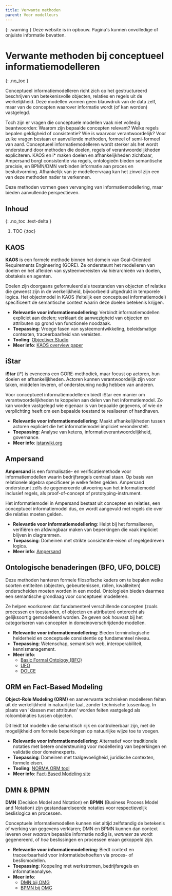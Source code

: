 ```yaml
---
title: Verwante methoden
parent: Voor modelleurs
---
```


{: .warning }
Deze website is in opbouw. Pagina's kunnen onvolledige of onjuiste informatie bevatten.

# Verwante methoden bij conceptueel informatiemodelleren
{: .no_toc }

Conceptueel informatiemodelleren richt zich op het gestructureerd beschrijven van betekenisvolle objecten, relaties en regels uit de werkelijkheid. Deze modellen vormen geen blauwdruk van de data zelf, maar van de concepten waarover informatie wordt (of kan worden) vastgelegd.

Toch zijn er vragen die conceptuele modellen vaak niet volledig beantwoorden: Waarom zijn bepaalde concepten relevant? Welke regels bepalen geldigheid of consistentie? Wie is waarvoor verantwoordelijk? Voor zulke vragen bestaan er aanvullende methoden, formeel of semi-formeel van aard. Conceptueel informatiemodelleren wordt sterker als het wordt ondersteund door methoden die doelen, regels of verantwoordelijkheden expliciteren. KAOS en i\* maken doelen en afhankelijkheden zichtbaar, Ampersand borgt consistentie via regels, ontologieën bieden semantische precisie, en BPMN/DMN verbinden informatie aan proces en besluitvorming. Afhankelijk van je modelleervraag kan het zinvol zijn een van deze methoden nader te verkennen.

Deze methoden vormen geen vervanging van informatiemodellering, maar bieden aanvullende perspectieven.

## Inhoud
{: .no_toc .text-delta }
1. TOC
{:toc}

## KAOS

**KAOS** is een formele methode binnen het domein van Goal-Oriented Requirements Engineering (GORE). Ze ondersteunt het modelleren van doelen en het afleiden van systeemvereisten via hiërarchieën van doelen, obstakels en agenten.

Doelen zijn doorgaans geformuleerd als toestanden van objecten of relaties die gewenst zijn in de werkelijkheid, bijvoorbeeld uitgedrukt in temporele logica. Het objectmodel in KAOS (feitelijk een conceptueel informatiemodel) specificeert de semantische context waarin deze doelen betekenis krijgen.

- **Relevantie voor informatiemodellering**: Verbindt informatiemodellen expliciet aan doelen; verklaart de aanwezigheid van objecten en attributen op grond van functionele noodzaak.
- **Toepassing**: Vroege fasen van systeemontwikkeling, beleidsmatige contexten, traceerbaarheid van vereisten.
- **Tooling**: [Objectiver Studio](https://www.objectiver.com/)
- **Meer info**: [KAOS overview paper](https://www.researchgate.net/publication/220869153_A_Goal-Oriented_Requirements_Engineering_Framework)

## iStar

**iStar** (i\*) is eveneens een GORE-methodiek, maar focust op actoren, hun doelen en afhankelijkheden. Actoren kunnen verantwoordelijk zijn voor taken, middelen leveren, of ondersteuning nodig hebben van anderen.

Voor conceptueel informatiemodelleren biedt iStar een manier om verantwoordelijkheden te koppelen aan delen van het informatiemodel. Zo kan worden vastgelegd wie eigenaar is van bepaalde gegevens, of wie de verplichting heeft om een bepaalde toestand te realiseren of handhaven.

- **Relevantie voor informatiemodellering**: Maakt afhankelijkheden tussen actoren expliciet die het informatiemodel impliciet veronderstelt.
- **Toepassing**: Analyse van ketens, informatieverantwoordelijkheid, governance.
- **Meer info**: [istarwiki.org](https://istarwiki.org)

## Ampersand

**Ampersand** is een formalisatie- en verificatiemethode voor informatiemodellen waarin bedrijfsregels centraal staan. Op basis van relationele algebra specificeer je welke feiten gelden. Ampersand ondersteunt zelfs de gegenereerde uitvoering van het informatiemodel inclusief regels, als proof-of-concept of prototyping-instrument.

Het informatiemodel in Ampersand bestaat uit concepten en relaties, een conceptueel informatiemodel dus, en wordt aangevuld met regels die over die relaties moeten gelden.

- **Relevantie voor informatiemodellering**: Helpt bij het formaliseren, verifiëren en afdwingbaar maken van beperkingen die vaak impliciet blijven in diagrammen.
- **Toepassing**: Domeinen met strikte consistentie-eisen of regelgedreven logica.
- **Meer info**: [Ampersand](https://ampersandtarski.github.io/)

## Ontologische benaderingen (BFO, UFO, DOLCE)

Deze methoden hanteren formele filosofische kaders om te bepalen welke soorten entiteiten (objecten, gebeurtenissen, rollen, kwaliteiten) onderscheiden moeten worden in een model. Ontologieën bieden daarmee een semantische grondlaag voor conceptueel modelleren.

Ze helpen voorkomen dat fundamenteel verschillende concepten (zoals processen en toestanden, of objecten en attributen) onterecht als gelijksoortig gemodelleerd worden. Ze geven ook houvast bij het categoriseren van concepten in domeinoverschrijdende modellen.

- **Relevantie voor informatiemodellering**: Bieden terminologische helderheid en conceptuele consistentie op fundamenteel niveau.
- **Toepassing**: Wetenschap, semantisch web, interoperabiliteit, kennismanagement.
- **Meer info**:
  - [Basic Formal Ontology (BFO)](https://basic-formal-ontology.org/)
  - [UFO](https://nemo.inf.ufes.br/projects/ufo/)
  - [DOLCE](http://www.loa.istc.cnr.it/index.php/DOLCE)

## ORM en Fact-Based Modeling

**Object-Role Modeling (ORM)** en aanverwante technieken modelleren feiten uit de werkelijkheid in natuurlijke taal, zonder technische tussenlaag. In plaats van 'klassen met attributen' worden feiten vastgelegd als rolcombinaties tussen objecten.

Dit leidt tot modellen die semantisch rijk en controleerbaar zijn, met de mogelijkheid om formele beperkingen op natuurlijke wijze toe te voegen.

- **Relevantie voor informatiemodellering**: Alternatief voor traditionele notaties met betere ondersteuning voor modellering van beperkingen en validatie door domeinexperts.
- **Toepassing**: Domeinen met taalgevoeligheid, juridische contexten, formele eisen.
- **Tooling**: [NORMA ORM tool](https://www.orm.net/)
- **Meer info**: [Fact-Based Modeling site](https://www.factbasedmodeling.org/)

## DMN & BPMN

**DMN** (Decision Model and Notation) en **BPMN** (Business Process Model and Notation) zijn gestandaardiseerde notaties voor respectievelijk beslislogica en processen.

Conceptuele informatiemodellen kunnen niet altijd zelfstandig de betekenis of werking van gegevens verklaren; DMN en BPMN kunnen dan context leveren over *waarom* bepaalde informatie nodig is, *wanneer* ze wordt gegenereerd, of *hoe* beslissingen en processen eraan gekoppeld zijn.

- **Relevantie voor informatiemodellering**: Biedt context en traceerbaarheid voor informatiebehoeften via proces- of beslismodellen.
- **Toepassing**: Koppeling met werkstromen, bedrijfsregels en informatieanalyse.
- **Meer info**:
  - [DMN bij OMG](https://www.omg.org/dmn/)
  - [BPMN bij OMG](https://www.omg.org/spec/BPMN/)
